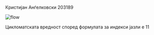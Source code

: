 Кристијан Анѓелковски 203189

![flow](https://github.com/Kikser19/SI_2023_lab2_203189/assets/120423089/1f33a69a-dcf9-4019-964d-27809de10cfa)


Цикломатската вредност според формулата за индекси јазли е 11
